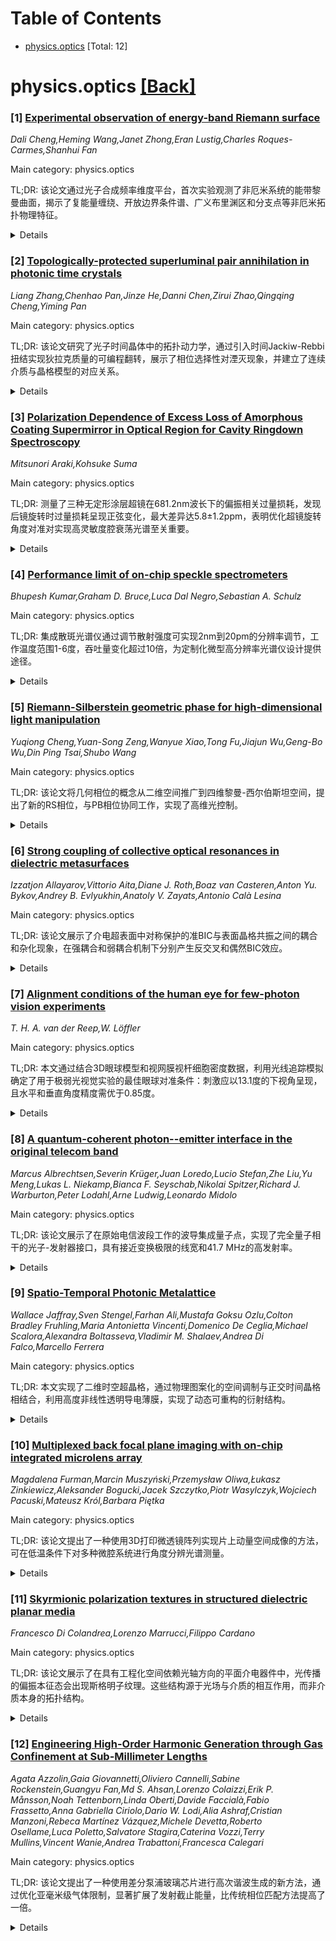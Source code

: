 <div id=toc></div>

# Table of Contents

- [physics.optics](#physics.optics) [Total: 12]


<div id='physics.optics'></div>

# physics.optics [[Back]](#toc)

### [1] [Experimental observation of energy-band Riemann surface](https://arxiv.org/abs/2510.08819)
*Dali Cheng,Heming Wang,Janet Zhong,Eran Lustig,Charles Roques-Carmes,Shanhui Fan*

Main category: physics.optics

TL;DR: 该论文通过光子合成频率维度平台，首次实验观测了非厄米系统的能带黎曼曲面，揭示了复能量缠绕、开放边界条件谱、广义布里渊区和分支点等非厄米拓扑物理特征。


<details>
  <summary>Details</summary>
Motivation: 非厄米性在能量交换的物理系统中普遍存在，能带黎曼曲面是非厄米拓扑物理现象的基础，但此前从未被实验研究过。

Method: 在光子合成频率维度平台上应用可调虚规范变换，测量黎曼曲面的拓扑结构。

Result: 成功观测到非厄米系统的能带黎曼曲面，并从中提取了复能量缠绕、开放边界条件谱、广义布里渊区和分支点等关键特征。

Conclusion: 该研究为研究非厄米拓扑物理中的各种效应提供了一个统一的实验框架。

Abstract: Non-Hermiticity naturally arises in many physical systems that exchange
energy with their environment. The presence of non-Hermiticity leads to many
novel topological physics phenomena and device applications. In the
non-Hermitian energy band theory, the foundation of these physics and
applications, both energies and wavevectors can take complex values. The energy
bands thus become a Riemann surface, and such an energy-band Riemann surface
underlies all the important signatures of non-Hermitian topological physics
phenomena. Despite a long history and recent theoretical interests, the
energy-band Riemann surface has not been experimentally studied. Here we
provide a photonic observation of the energy-band Riemann surface of a
non-Hermitian system. This is achieved by applying a tunable imaginary gauge
transformation on the platform of the photonic synthetic frequency dimension.
From the measured topology of the Riemann surface, we reveal the complex-energy
winding, the open-boundary-condition spectrum, the generalized Brillouin zone,
and the branch points. Our findings demonstrate a unified framework in the
studies of diverse effects in non-Hermitian topological physics through an
experimental observation of energy-band Riemann surfaces.

</details>


### [2] [Topologically-protected superluminal pair annihilation in photonic time crystals](https://arxiv.org/abs/2510.08995)
*Liang Zhang,Chenhao Pan,Jinze He,Danni Chen,Zirui Zhao,Qingqing Cheng,Yiming Pan*

Main category: physics.optics

TL;DR: 该论文研究了光子时间晶体中的拓扑动力学，通过引入时间Jackiw-Rebbi扭结实现狄拉克质量的可编程翻转，展示了相位选择性对湮灭现象，并建立了连续介质与晶格模型的对应关系。


<details>
  <summary>Details</summary>
Motivation: 研究光子时间晶体中时间调制介质的波传播和放大机制，探索拓扑扭结如何操控时间变化介质中的模式增长和波传播。

Method: 引入时间Jackiw-Rebbi扭结序列实现狄拉克质量的可编程翻转，通过控制相对相位发射两个种子脉冲，在时空域中演示拓扑对湮灭现象，并构建最小时间变化非厄米晶格模型。

Result: 实现了相位选择性的对湮灭，即反向传播、k-间隙放大模式的相位选择性抵消，产生了看似超光速的时空级联，但因果性得以保持。建立了连续介质与晶格模型的直接对应关系。

Conclusion: 拓扑扭结可作为时间门控来操纵时间变化介质的增长和波传播，为操控光子时间晶体中的动力学行为提供了新方法。

Abstract: Photonic time crystals (PTCs) - dielectric media whose permittivity is
periodically modulated in time - map to a Dirac equation with an imaginary
mass, opening a momentum gap (k-gap) where modes grow or decay exponentially.
Here, we introduce a sequence of temporal Jackiw-Rebbi kinks that act as a
programmable flip of the Dirac mass, exchanging the amplifying and decaying
in-gap modes. By launching two seeded pulses with a controlled relative phase,
we demonstrate topological pair annihilation in spacetime domain, the
phase-selective cancellation of counter-propagating, k-gap-amplified modes. The
resulting spatiotemporal cascade appears superluminal, yet causality is
preserved because the cascaded pattern carries no net energy flux. To
facilitate implementation, we construct a minimal time-varying non-Hermitian
lattice model and reproduce the phase-selective pair annihilation behavior,
establishing a direct continuum-lattice correspondence. Our results identify
topological kinks as temporal gating to manipulate the growth and wave
propagation of time-varying media.

</details>


### [3] [Polarization Dependence of Excess Loss of Amorphous Coating Supermirror in Optical Region for Cavity Ringdown Spectroscopy](https://arxiv.org/abs/2510.09053)
*Mitsunori Araki,Kohsuke Suma*

Main category: physics.optics

TL;DR: 测量了三种无定形涂层超镜在681.2nm波长下的偏振相关过量损耗，发现后镜旋转时过量损耗呈现正弦变化，最大差异达5.8±1.2ppm，表明优化超镜旋转角度对准对实现高灵敏度腔衰荡光谱至关重要。


<details>
  <summary>Details</summary>
Motivation: 虽然无定形涂层超镜被认为偏振依赖性可忽略，但实际应用中需要验证其偏振相关损耗特性，以优化腔衰荡光谱的灵敏度。

Method: 通过旋转腔的后镜，每10度测量一次衰荡时间，分析三种在同一炉中通过气相沉积同时制备的无定形涂层超镜的过量损耗随旋转角度的变化。

Result: 观察到过量损耗随旋转呈现正弦变化，后镜旋转期间最佳和最差旋转角度间的过量损耗差异最大达到5.8±1.2ppm。

Conclusion: 无定形涂层超镜存在显著的偏振相关损耗，优化旋转角度对准对于实现腔衰荡光谱的高灵敏度和长光程至关重要。

Abstract: A long optical path length is critical in achieving sensitive spectroscopy.
For cavity ringdown spectroscopy, a cavity consisting of two supermirrors
provides a long path length, where high reflectance of the supermirrors results
from their slight excess loss. In the case of a crystal coating supermirror,
the excess loss has been suggested to depend on polarization. On the other
hand, an amorphous coating supermirror was expected to have a negligible
polarization dependence. In this work, we measured the excess loss as a
function of mirror rotation around its optical axis in the optical region at
681.2 nm for the three amorphous coating supermirrors produced simultaneously
by vapor deposition in the same furnace. The back mirror of the cavity was
rotated, and the ringdown time as a function of rotational angle was measured
every 10 degrees. As a result, sinusoidal variations in excess loss were
observed depending on the rotation. The difference in excess loss between the
best and worst rotational angles during the rotation of the back mirror reached
a maximum of 5.8 +- 1.2 ppm. This difference demonstrates the importance of
optimizing the rotational angle alignment of supermirrors to achieve high
sensitivity via a long path length in cavity ringdown spectroscopy.

</details>


### [4] [Performance limit of on-chip speckle spectrometers](https://arxiv.org/abs/2510.09077)
*Bhupesh Kumar,Graham D. Bruce,Luca Dal Negro,Sebastian A. Schulz*

Main category: physics.optics

TL;DR: 集成散斑光谱仪通过调节散射强度可实现2nm到20pm的分辨率调节，工作温度范围1-6度，吞吐量变化超过10倍，为定制化微型高分辨率光谱仪设计提供途径。


<details>
  <summary>Details</summary>
Motivation: 研究无序驱动集成散斑光谱仪中分辨率与光学吞吐量之间的权衡关系，以及温度稳定性问题。

Method: 通过系统改变随机均匀无序分布的散射强度来研究分辨率和吞吐量的关系，并测试温度稳定性。

Result: 设备分辨率可从2nm调至20pm，工作温度范围1-6度，吞吐量变化超过10倍。

Conclusion: 该研究为应用定制的微型高分辨率光谱仪设计铺平了道路。

Abstract: Disorder-driven, integrated speckle spectrometers offer exceptional spectral
resolution within a compact design. They benefit from enhanced optical path
lengths due to multiple light scattering events, however, often at the cost of
low optical throughput. Here, we investigate the relationship between these two
figures of merit by systematically varying the scattering strength of
random-uniform disorder distributions. Furthermore, we also investigate the
temperature stability of such spectrometers. Our study shows that the device
resolution can be tuned from 2 nm to 20 pm, while the operating temperature
ranges from 1 to more than 6 degrees and throughput can be varied by more than
a factor of 10, paving the way for application-tailored design of microscale
high-resolution spectrometers.

</details>


### [5] [Riemann-Silberstein geometric phase for high-dimensional light manipulation](https://arxiv.org/abs/2510.09112)
*Yuqiong Cheng,Yuan-Song Zeng,Wanyue Xiao,Tong Fu,Jiajun Wu,Geng-Bo Wu,Din Ping Tsai,Shubo Wang*

Main category: physics.optics

TL;DR: 该论文将几何相位的概念从二维空间推广到四维黎曼-西尔伯斯坦空间，提出了新的RS相位，与PB相位协同工作，实现了高维光控制。


<details>
  <summary>Details</summary>
Motivation: 传统的PB相位基于二维空间的偏振演化，无法处理其他偏振自由度，需要将几何相位概念扩展到更完整的电磁偏振表征。

Method: 在四维黎曼-西尔伯斯坦空间中分析偏振演化，提出RS相位概念，并设计RS超表面进行实验验证。

Result: 成功实现了多路复用波前整形，通过切换入射4D偏振可重构多达12个不同的输出。

Conclusion: 发现了一类新的光学几何相位，在高容量光通信、并行信息处理和多功能纳米光子设计中具有应用前景。

Abstract: Geometric phases provide a powerful mechanism for light manipulation. In
particular, the Pancharatnam-Berry (PB) phase has enabled optical metasurfaces
with broad applications. However, the PB phase is based on polarization
evolution in a two-dimensional space, which fails to account for other
polarization degrees of freedom. Here, we generalize the concept of geometric
phase to a four-dimensional (4D) Riemann-Silberstein (RS) space that
characterizes the complete electromagnetic polarization, including electric,
magnetic, and hybrid polarizations. We show that the 4D polarization evolution
in the RS space can give rise to a new geometric phase-the RS phase-in addition
to the PB phase. The PB phase depends on optical spin and usually manifests in
circularly polarized light, whereas the RS phase depends on optical linear
momentum and can manifest in arbitrarily polarized light. Their synergy
provides a unified geometric framework for light propagation at interfaces and
enables unprecedented high-dimensional light control. As a proof of principle,
we propose and demonstrate RS metasurfaces capable of multiplexed wavefront
shaping, which can reconfigure up to twelve distinct outputs via switching
incident 4D polarization. Our work uncovers a new class of optical geometric
phases, with promising applications in high-capacity optical communication,
parallel information processing, and multifunctional nanophotonic design.

</details>


### [6] [Strong coupling of collective optical resonances in dielectric metasurfaces](https://arxiv.org/abs/2510.09117)
*Izzatjon Allayarov,Vittorio Aita,Diane J. Roth,Boaz van Casteren,Anton Yu. Bykov,Andrey B. Evlyukhin,Anatoly V. Zayats,Antonio Calà Lesina*

Main category: physics.optics

TL;DR: 该论文展示了介电超表面中对称保护的准BIC与表面晶格共振之间的耦合和杂化现象，在强耦合和弱耦合机制下分别产生反交叉和偶然BIC效应。


<details>
  <summary>Details</summary>
Motivation: 探索不同性质集体共振之间的相互作用，填补了准BIC和SLR之间耦合机制的研究空白，为可调谐纳米光子学应用提供新途径。

Method: 通过理论分析、数值模拟和实验验证相结合的方法，研究TE和TM偏振激发下集体共振的耦合行为，并通过调控入射角、偏振和周围环境来控制耦合机制。

Result: 在TE偏振下观察到强耦合区域的反交叉现象和反射抑制，在TM偏振下发现弱耦合机制中能量交换导致的偶然BIC，两种效应均伴随模式的杂化近场。

Conclusion: 这项关于集体共振耦合和杂化的基础研究为设计具有目标准aBIC和集体杂化共振的超表面提供了新思路，在可调谐纳米光子学和光操控方面具有应用前景。

Abstract: Dielectric metasurfaces can achieve strong light-matter interaction based on
several types of collective (nonlocal) resonances, such as surface lattice
resonances (SLRs) and quasi bound states in the continuum (quasi-BICs).
Spectral selectivity, field enhancement, and high and controllable Q-factors
make these resonances appealing for technological applications in lasing,
sensing, nonlinear optics, and quantum photon sources. An emerging challenge
focuses on tailoring light-matter interaction via mode coupling and
hybridization between the fundamental resonances of a metasurface. While strong
coupling phenomena have been demonstrated between various resonant modes, the
interplay between collective resonances of different natures has not been
observed to date. Here, we theoretically, numerically, and experimentally
demonstrate the onset of coupling and hybridization between symmetry-protected
quasi-BICs and SLRs in a dielectric metasurface. We show (1) the emergence of
anticrossing (or Rabi splitting) in the strong coupling regime with suppression
of reflection, observed under TE-polarized excitation, and (2) the
manifestation of an accidental BIC under TM-polarized illumination as a result
of energy exchange between the participating collective resonances in the weak
coupling regime. Both effects are accompanied by hybridized near-fields of the
modes. The observed coupling mechanisms can be controlled by modifying the
angle of incidence, polarization, and surrounding environment. This
foundational study on the coupling and hybridization of collective resonances
offers insights that can be leveraged for the design of metasurfaces with
targeted quasi-aBIC and collective hybridized resonances. It could also open
new possibilities to control the near fields associated with such resonances,
with promising applications in tunable nanophotonics and light manipulation.

</details>


### [7] [Alignment conditions of the human eye for few-photon vision experiments](https://arxiv.org/abs/2510.09186)
*T. H. A. van der Reep,W. Löffler*

Main category: physics.optics

TL;DR: 本文通过结合3D眼球模型和视网膜视杆细胞密度数据，利用光线追踪模拟确定了用于极弱光视觉实验的最佳眼球对准条件：刺激应以13.1度的下视角呈现，且水平和垂直角度精度需优于0.85度。


<details>
  <summary>Details</summary>
Motivation: 在极弱光视觉实验中，需要精确对准眼球以使刺激到达视网膜视杆细胞密度最高的区域，但文献中对最佳眼球对准角度缺乏共识（7-23度不等）。

Method: 结合3D眼球模型和文献中的视网膜视杆细胞密度测量数据，使用光线追踪模拟来研究最佳眼球对准条件和必要的对准精度。

Result: 研究发现，刺激以13.1度的下视角（相对于视觉轴）呈现时效果最佳。在视网膜上定义半径为0.5mm的目标区域时，水平和垂直角度精度需优于0.85度（假设水平和垂直平移精度为1mm，深度平移精度为5mm）。

Conclusion: 该研究为极弱光视觉实验提供了具体的眼球对准指导，确定了最佳呈现角度和对准精度要求，有助于提高此类实验的可重复性和准确性。

Abstract: In experiments probing human vision at the few-photon level, precise
alignment of the eye is necessary such that stimuli reach the highest-density
rod region of the retina. However, in literature there seems to be no consensus
on the optimal eye alignment for such experiments. Typically, experiments are
performed by presenting stimuli nasally or temporally, but the angle under
which the few-photon pulses are presented varies between 7 deg and 23 deg. Here
we combine a $3$-dimensional eye model with retinal rod density measurements
from literature in a ray tracing simulation to study the optimal eye alignment
conditions and necessary alignment precision. We find that stimuli, directed at
the eye's nodal point, may be best presented under an inferior angle of 13.1
deg with respect to the visual axis. Defining a target area on the retina with
a radius of 0.5 mm around the optimum location, we find the horizontal and
vertical angular precision should be better than 0.85 deg given a horizontal
and vertical translational precision of 1 mm and a depth translational
precision of 5 mm.

</details>


### [8] [A quantum-coherent photon--emitter interface in the original telecom band](https://arxiv.org/abs/2510.09251)
*Marcus Albrechtsen,Severin Krüger,Juan Loredo,Lucio Stefan,Zhe Liu,Yu Meng,Lukas L. Niekamp,Bianca F. Seyschab,Nikolai Spitzer,Richard J. Warburton,Peter Lodahl,Arne Ludwig,Leonardo Midolo*

Main category: physics.optics

TL;DR: 该论文展示了在原始电信波段工作的波导集成量子点，实现了完全量子相干的光子-发射器接口，具有接近变换极限的线宽和41.7 MHz的高发射率。


<details>
  <summary>Details</summary>
Motivation: 量子点虽然是最先进的光-物质界面，但在电信波长实现高质量性能一直是个挑战，这阻碍了与光纤基础设施和硅光子学的集成。

Method: 开发了波导集成量子点器件，在原始电信波段工作，使用80 MHz π脉冲激发。

Result: 实现了仅比逆寿命宽8%的变换极限线宽，在80 MHz π脉冲激发下达到41.7 MHz的明亮发射率。

Conclusion: 这项研究释放了量子点在可扩展量子网络中的全部潜力，为电信波段的量子技术应用铺平了道路。

Abstract: Quantum dots stand out as the most advanced and versatile light-matter
interface available today. Their ability to deliver high-quality, high-rate,
and pure photons has set benchmarks that far surpass other emitters. Yet, a
critical frontier has remained elusive: achieving these exceptional
capabilities at telecom wavelengths, bridging the gap to fiber-optic
infrastructure and scalable silicon photonics. Overcoming this challenge
demands high quality quantum materials and devices which, despite extensive
efforts, have not been realized yet. Here, we demonstrate waveguide-integrated
quantum dots and realize a fully quantum-coherent photon-emitter interface
operating in the original telecommunication band. The quality is assessed by
recording transform-limited linewidths only 8 % broader than the inverse
lifetime and bright 41.7 MHz emission rate under 80 MHz $\pi$-pulse excitation,
unlocking the full potential of quantum dots for scalable quantum networks.

</details>


### [9] [Spatio-Temporal Photonic Metalattice](https://arxiv.org/abs/2510.09273)
*Wallace Jaffray,Sven Stengel,Farhan Ali,Mustafa Goksu Ozlu,Colton Bradley Fruhling,Maria Antonietta Vincenti,Domenico De Ceglia,Michael Scalora,Alexandra Boltasseva,Vladimir M. Shalaev,Andrea Di Falco,Marcello Ferrera*

Main category: physics.optics

TL;DR: 本文实现了二维时空超晶格，通过物理图案化的空间调制与正交时间晶格相结合，利用高度非线性透明导电薄膜，实现了动态可重构的衍射结构。


<details>
  <summary>Details</summary>
Motivation: 传统衍射结构受限于固定制造约束，无法实现动态调控。通过引入时间作为设计参数，可以创建时空超晶格，实现动态可重构性、非互易行为等先进功能。

Method: 集成物理图案化的空间调制与由超快脉冲干涉诱导的正交时间晶格，使用高度非线性、低折射率透明导电薄膜。光学泵浦在均匀介质中传播，而晶格通过强增强的内部产生三次谐波信号显现。

Result: 瞬态晶格显示出与物理结构相当的衍射效率，并且可通过泵浦脉冲延迟、入射角和波长等参数动态重构，为超快瞬时光刻和光子操控提供了卓越的多功能性。

Conclusion: 该方法将器件设计从固定制造约束转向辐射工程，为超快可重构光子学开辟了新途径。

Abstract: When coherent light interacts with an ordered lattice whose periodicity is
comparable to its wavelength, constructive interference produces a diffraction
pattern as in crystallography, where x-rays are employed to reveal atomic
structures. By asking 'when' the diffractive object exist, rather than 'where',
we implicitly introduce time as a design parameter, thus enabling the creation
of spatio-temporal metalattices. In these structures, temporal modulation of
optical properties complements the spatial patterning, unlocking advanced
functionalities such as dynamic reconfigurability, nonreciprocal behavior,
coherent amplification, and tailored spectral response. However, for these
effects to be relevant an extreme temporal modulation of the refractive index
is necessary. In this work, we realize a two-dimensional spatio-temporal
metalattice by integrating a physically patterned spatial modulation with an
orthogonal temporal lattice induced by interfering ultrafast pulses, using
highly nonlinear, low-index transparent conducting films. While the optical
pumps experience a uniform medium, the lattice emerges through a strongly
enhanced and internally generated third harmonic signal. The transient lattice
shows comparable diffraction efficiency to the physical structure and is also
dynamically reconfigurable via a broad range of parameters, including pump
pulse delay, incidence angle, and wavelength, offering exceptional versatility
for ultra-fast transient lithography and photon manipulation in both momentum
and frequency. This approach shifts device design from fixed fabrication
constraints to radiation engineering, opening new pathways towards ultrafast
reconfigurable photonics.

</details>


### [10] [Multiplexed back focal plane imaging with on-chip integrated microlens array](https://arxiv.org/abs/2510.09348)
*Magdalena Furman,Marcin Muszyński,Przemysław Oliwa,Łukasz Zinkiewicz,Aleksander Bogucki,Jacek Szczytko,Piotr Wasylczyk,Wojciech Pacuski,Mateusz Król,Barbara Piętka*

Main category: physics.optics

TL;DR: 该论文提出了一种使用3D打印微透镜阵列实现片上动量空间成像的方法，可在低温条件下对多种微腔系统进行角度分辨光谱测量。


<details>
  <summary>Details</summary>
Motivation: 开发紧凑、可扩展且兼容低温的光学架构，用于推进光子平台的发展，替代笨重的显微镜物镜。

Method: 将3D打印的高数值孔径（约0.95）微透镜阵列直接集成到半导体光学微腔上，实现64个位置的并行后焦平面成像。

Result: 该方法在多种腔体系统中验证有效，包括介质平面谐振器、GaAs极化微腔和CdTe平台，显著提高了收集效率并将凝聚阈值降低一个数量级。

Conclusion: 3D打印微透镜阵列为纳米光子学和量子材料中的角度分辨光谱学提供了一个紧凑、多功能、集成的平台。

Abstract: On-chip optical architectures that enable angle-resolved spectroscopy are
essential for advancing photonic platforms towards low-volume, scalable, and
cryo-compatible devices. Here, we introduce spatially resolved momentum-space
imaging using arrays of 3D-printed microlenses directly integrated onto
semiconductor optical microcavities. Each microlens functions as an independent
optical element with a high numerical aperture (approx. 0.95), enabling
parallel back focal plane imaging across, in our implementation, 64 distinct
locations. This approach eliminates the need for bulky microscope objectives
while maintaining broad wavevector access, even under cryogenic conditions. We
demonstrate its versatility across various cavity systems, including dielectric
planar resonators, GaAs-based polariton microcavities, and CdTe platforms
supporting nonequilibrium Bose-Einstein condensation of exciton-polaritons. The
microlenses not only enhance collection efficiency but also enable tightly
focused excitation, yielding an order of magnitude reduction in condensation
thresholds compared with conventional setups. Our results establish 3D-printed
microlens arrays as a compact, versatile, integrated platform for
next-generation angle-resolved spectroscopy in nanophotonics and quantum
materials.

</details>


### [11] [Skyrmionic polarization textures in structured dielectric planar media](https://arxiv.org/abs/2510.09427)
*Francesco Di Colandrea,Lorenzo Marrucci,Filippo Cardano*

Main category: physics.optics

TL;DR: 该论文展示了在具有工程化空间依赖光轴方向的平面介电器件中，光传播的偏振本征态会出现斯格明子纹理。这些结构源于光场与介质的相互作用，而非介质本身的拓扑结构。


<details>
  <summary>Details</summary>
Motivation: 研究光学场中的斯格明子纹理在不同光子平台上的出现，探索通过调控介质的光轴方向来产生拓扑非平庸的偏振本征态。

Method: 使用三个可调谐液晶超表面系统，通过基于监督机器学习的量子过程层析技术重构空间周期内的偏振本征模，并提取晶格模型的局部可观测量如贝里曲率和量子度量。

Result: 识别出导致拓扑非平庸能带的器件参数配置，直接观测到斯格明子本征偏振纹理，并数值模拟了通过一系列此类器件传播时出现的全光量子霍尔效应。

Conclusion: 证明了在工程化介电器件中可以实现具有斯格明子纹理的偏振本征态，这些结构对应于陈绝缘体的拓扑特性，为光学系统中的拓扑现象研究提供了新平台。

Abstract: Skyrmionic patterns of optical fields have recently emerged across diverse
photonic platforms. Here, we show that such textures also arise in the
polarization eigenstates of light propagation through flat dielectric devices
with an engineered, space-dependent optic-axis orientation. We focus on
two-dimensional periodic structures, where propagation through multiple devices
maps onto quantum dynamics on a synthetic optical lattice. Adopting the
condensed-matter framework, a spatial period defines an effective Brillouin
zone, and polarization eigenstates can be grouped in two bands, with the role
of energy played by the opposite phase delay. When such eigenstates exhibit
skyrmionic textures, the corresponding lattice model shows the topology of a
Chern insulator. These structures result from the interaction between the
optical field and the medium and do not reflect a topological structure of the
medium itself. We validate these concepts in a system of three tunable
liquid-crystal metasurfaces. Using quantum process tomography based on
supervised machine learning, we reconstruct the polarization eigenmodes over
one spatial period. We identify configurations of the devices' parameters that
lead to topologically non-trivial bands, where we directly observe skyrmionic
eigenpolarization textures. Along the analogy with condensed matter, we also
extract local observables of lattice models, such as the Berry curvature and
the quantum metric. We finally report a numerical simulation of an all-optical
quantum Hall effect emerging when light propagates through a sequence of such
devices, arranged so as to mimic the effect of an external force on the
lattice.

</details>


### [12] [Engineering High-Order Harmonic Generation through Gas Confinement at Sub-Millimeter Lengths](https://arxiv.org/abs/2510.09496)
*Agata Azzolin,Gaia Giovannetti,Oliviero Cannelli,Sabine Rockenstein,Guangyu Fan,Md S. Ahsan,Lorenzo Colaizzi,Erik P. Månsson,Noah Tettenborn,Linda Oberti,Davide Faccialà,Fabio Frassetto,Anna Gabriella Ciriolo,Dario W. Lodi,Alia Ashraf,Cristian Manzoni,Rebeca Martínez Vázquez,Michele Devetta,Roberto Osellame,Luca Poletto,Salvatore Stagira,Caterina Vozzi,Terry Mullins,Vincent Wanie,Andrea Trabattoni,Francesca Calegari*

Main category: physics.optics

TL;DR: 该论文提出了一种使用差分泵浦玻璃芯片进行高次谐波生成的新方法，通过优化亚毫米级气体限制，显著扩展了发射截止能量，比传统相位匹配方法提高了一倍。


<details>
  <summary>Details</summary>
Motivation: 解决高次谐波生成中扩展发射截止能量与转换效率之间的权衡问题，传统方法通过增加驱动波长会牺牲效率，而使用更高激光强度则需要处理高等离子体密度和短传播距离的挑战。

Method: 使用差分泵浦玻璃芯片实现亚毫米级最优气体限制，分别用800nm和1500nm多周期脉冲驱动高次谐波生成，并结合三维传播模拟验证实验结果。

Result: 实验证明截止能量扩展了传统相位匹配方法的两倍，突破了多周期场的现有记录。高能光子不仅在时间上局限于驱动脉冲的前沿，在空间上也因驱动场在介质内传播的重塑而形成离轴贡献。

Conclusion: 气体限制对于高次谐波生成至关重要，截止谐波的有效相位匹配仅在短传播长度下发生。这些发现有助于深入理解不同机制下的高次谐波生成过程。

Abstract: Attosecond light sources based on high-order harmonic generation (HHG)
constitute to date the only table-top solution for producing coherent broadband
radiation covering the spectral range from the extreme ultraviolet to the soft
X-rays. The so-called emission cutoff can be extended towards higher photon
energies by increasing the driving wavelength at the expense of conversion
efficiency. An alternative route is to overdrive the process by using higher
laser intensities, with the challenging requirement of interacting with higher
plasma densities over short propagation distances. Here, we address this
challenge by using a differentially pumped glass chip designed for optimal gas
confinement over sub-mm lengths. By driving HHG with multicycle pulses at
either 800 nm or 1500 nm, we demonstrate a cutoff extension by a factor of two
compared to conventional phase matching approaches and surpassing the present
record using multicycle fields. Our three-dimensional propagation simulations,
in excellent agreement with the experiment, confirm that gas confinement is
crucial since efficient phase matching of cutoff harmonics occurs only for
short propagation lengths. Additionally, we show that the high photon energy
component is not only temporally confined to the leading edge of the driving
pulse, but also spatially confined in the near-field to an off-axis
contribution due to reshaping of the driving field along propagation inside the
medium. Our findings contribute to the fundamental understanding of HHG across
different regimes.

</details>
